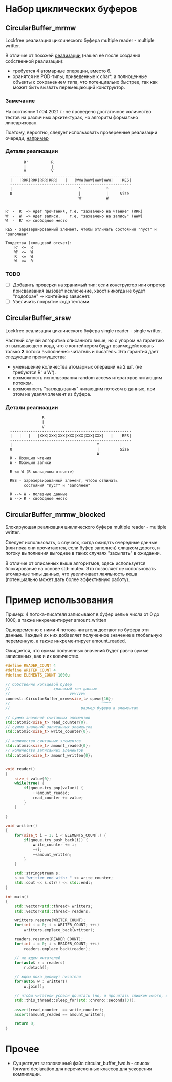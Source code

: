 # Набор циклических буферов

## CircularBuffer_mrmw

Lockfree реализация циклического буфера multiple reader - multiple writter.

В отличие от похожей [реализации](https://github.com/kmdreko/wilt-ring/blob/master/wilt-ring/ring.cpp) (нашел её после создания собственной реализации):

- требуется 4 атомарные операции, вместо 6.
- хранятся не POD-типы, приведенные к char*, а полноценные объекты с сохранением типа, что потенциально быстрее, так как может быть вызвать перемещающий конструктор.

### Замечание
На состояние 17.04.2021 г.: не проведено достаточное количество тестов на различных архитектурах, но алгоритм формально линеаризован.

Поэтому, вероятно, следует использовать проверенные реализации очереди, [например](https://github.com/cameron314/concurrentqueue)

### Детали реализации

```
        R'          R
        |           |
        V           V
  -----------------------------------------------------
  |   |RRR|RRR|RRR|RRR|   |   |WWW|WWW|WWW|WWW|   |RES|
  -----------------------------------------------------
  |                             ^           ^     |
  0                             |           |     Size
                                W'          W

  
R' -  R  => ждет прочтения, т.е. "захвачено на чтение" (RRR)
W' -  W  => ждет записи,    т.е. "захвачено на запись" (WWW)
W  -  R' => свободное место

RES - зарезервированный элемент, чтобы отличать состояния "пуст" и "заполнен"

Тождества (кольцевой отсчет):
    R' <=  R
    W' <=  W
    R  <=  W
    W  <=  R'
```

### TODO

- [ ] Добавить проверки на хранимый тип: если конструктор или опретор присваивания вызовет исключение, хвост никогда не будет "подобран" => контейнер зависнет.
- [ ] Увеличить покрытие кода тестами.

## CircularBuffer_srsw

Lockfree реализация циклического буфера single reader - single writter.

Частный случай алгоритма описанного выше, но с упором на гарантию от вызывающего кода, что с контейнером будут взаимодейстовать только **2** потока выполнения: читатель и писатель. Эта гарантия дает следующие преимущества:

- уменьшение количества атомарных операций на 2 шт. (не требуются R' и W').
- возможность использования random access итераторов читающим потоком.
- возможность "заглядывания" читающим потоком в данные, при этом не удаляя элемент из буфера.

### Детали реализации

```
                R
                |
                V
  -----------------------------------------------------
  |   |   |   |XXX|XXX|XXX|XXX|XXX|XXX|XXX|   |   |RES|
  -----------------------------------------------------
  |                                     ^         |
  0                                     |         Size
                                        W
  R - Позиция чтения
  W - Позиция записи

  R <= W (В кольцевом отсчете)

  RES - зарезервированный элемент, чтобы отличать
        состояния "пуст" и "заполнен"

  R --> W - полезные данные
  W --> R - свободное место
```

## CircularBuffer_mrmw_blocked

Блокирующая реализация циклического буфера multiple reader - multiple writter.

Следует использовать, с случаях, когда ожидать очередные данные (или пока они прочитаются, если буфер заполнен) слишком дорого, и потоку выполнения выгоднее в таких случаях "засыпать" в ожидании.

В отличие от описанных выше алгоритмов, здесь используется блокирование на основе std::mutex. Это позволяет _не_ использовать атомарные типы данных, что увеличивает лаяльность кеша (потенциально может дать более эффективную работу).

# Пример использования

Пример: 4 потока-писателя записывают в буфер целые числа от 0 до 1000, а также инкрементирует amount_written

Одновременно с ними 4 потока-читателя достают из буфера эти данные. Каждый их них добавляет полученное значение в глобальную переменную, а также инкрементирует amount_readed.

Ожидается, что сумма полученных значений будет равна сумме записанных, как и их количество.


```cpp
#define READER_COUNT 4
#define WRITER_COUNT 4
#define ELEMENTS_COUNT 1000u

// Собственно кольцевой буфер
//                   хранимый тип данных
//                          vvvvvvv
connest::CircularBuffer_mrmw<size_t> queue{16};
//                                        ^^^^
//                               размер буфера в элементах

// сумма значений считанных элементов
std::atomic<size_t> read_counter{0};
// сумма значений записанных элементов
std::atomic<size_t> write_counter{0};

// количество считанных элементов
std::atomic<size_t> amount_readed{0};
// количество записанных элементов
std::atomic<size_t> amount_written{0};


void reader()
{
    size_t value{0};
    while(true) {
        if(queue.try_pop(value)) {
            ++amount_readed;
            read_counter += value;
        }
    }

}

void writter()
{
    for(size_t i = 1; i < ELEMENTS_COUNT;) {
        if(queue.try_push_back(i)) {
            write_counter += i;
            ++i;
            ++amount_written;
        }
    }

    std::stringstream s;
    s << "writter end with: " << write_counter;
    std::cout << s.str() << std::endl;
}

int main()
{
    std::vector<std::thread> writters;
    std::vector<std::thread> readers;

    writters.reserve(WRITER_COUNT);
    for(int i = 0; i < WRITER_COUNT; ++i)
        writters.emplace_back(writter);

    readers.reserve(READER_COUNT);
    for(int i = 0; i < READER_COUNT; ++i)
        readers.emplace_back(reader);

	// не ждем читателей
    for(auto& r : readers)
        r.detach();

    // ждем пока допишут писатели
    for(auto& w : writters)
        w.join();

    // чтобы читатели успели дочитать (но, и прочитать слишком много, если в алгоритме ошибка)
    std::this_thread::sleep_for(std::chrono::seconds(3));

    assert(read_counter  == write_counter);
    assert(amount_readed == amount_written);

    return 0;
}
```

# Прочее

- Существует заголовочный файл circular_buffer_fwd.h - список forward declaration для перечисленных классов для ускорения компиляции.









